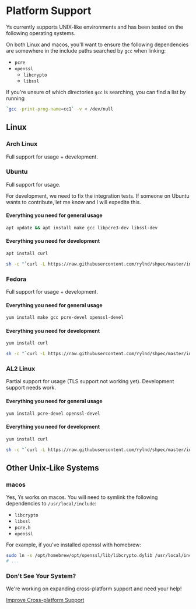 # Platform Support

Ys currently supports UNIX-like environments and has been tested on the following operating systems.

On both Linux and macos, you'll want to ensure the following dependencies are somewhere in the include paths searched by `gcc` when linking:

- `pcre`
- `openssl`
  - `libcrypto`
  - `libssl`

If you're unsure of which directories `gcc` is searching, you can find a list by running

```sh
`gcc -print-prog-name=cc1` -v < /dev/null
```

## Linux

### Arch Linux

Full support for usage + development.

### Ubuntu

Full support for usage.

For development, we need to fix the integration tests. If someone on Ubuntu wants to contribute, let me know and I will expedite this.

#### Everything you need for general usage

```sh
apt update && apt install make gcc libpcre3-dev libssl-dev
```

#### Everything you need for development

```sh
apt install curl
```

```sh
sh -c "`curl -L https://raw.githubusercontent.com/rylnd/shpec/master/install.sh`"
```

### Fedora

Full support for usage + development.

#### Everything you need for general usage

```sh
yum install make gcc pcre-devel openssl-devel
```

#### Everything you need for development

```sh
yum install curl
```

```sh
sh -c "`curl -L https://raw.githubusercontent.com/rylnd/shpec/master/install.sh`"
```

### AL2 Linux

Partial support for usage (TLS support not working yet). Development support needs work.

#### Everything you need for general usage

```sh
yum install pcre-devel openssl-devel
```

#### Everything you need for development

```sh
yum install curl
```

```sh
sh -c "`curl -L https://raw.githubusercontent.com/rylnd/shpec/master/install.sh`"
```

## Other Unix-Like Systems

### macos

Yes, Ys works on macos. You will need to symlink the following dependencies to `/usr/local/include`:

- `libcrypto`
- `libssl`
- `pcre.h`
- `openssl`

For example, if you've installed openssl with homebrew:

```sh
sudo ln -s /opt/homebrew/opt/openssl/lib/libcrypto.dylib /usr/local/include
# ...
```

### Don't See Your System?

We're working on expanding cross-platform support and need your help!

[Improve Cross-platform Support](https://github.com/exbotanical/ys/issues/1)

<!-- ### AL2 Linux

1. const in server_conf
2. /usr/include/openssl (not working) -->
